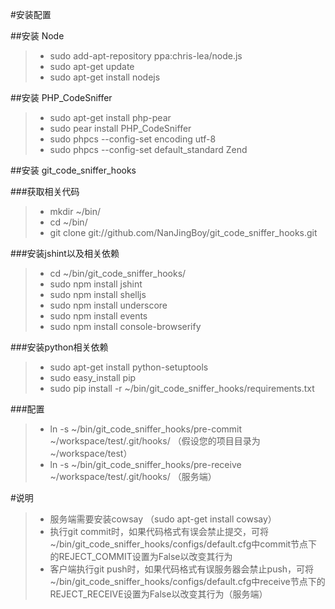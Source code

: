 #安装配置

##安装 Node

>- sudo add-apt-repository ppa:chris-lea/node.js
>- sudo apt-get update
>- sudo apt-get install nodejs

##安装 PHP_CodeSniffer
>- sudo apt-get install php-pear
>- sudo pear install PHP_CodeSniffer
>- sudo phpcs --config-set encoding utf-8
>- sudo phpcs --config-set default_standard Zend

##安装 git_code_sniffer_hooks

###获取相关代码
>- mkdir ~/bin/
>- cd ~/bin/
>- git clone git://github.com/NanJingBoy/git_code_sniffer_hooks.git

###安装jshint以及相关依赖
>- cd ~/bin/git_code_sniffer_hooks/
>- sudo npm install jshint
>- sudo npm install shelljs
>- sudo npm install underscore
>- sudo npm install events
>- sudo npm install console-browserify

###安装python相关依赖
>- sudo apt-get install python-setuptools
>- sudo easy_install pip
>- sudo pip install -r ~/bin/git_code_sniffer_hooks/requirements.txt  

###配置
>- ln -s ~/bin/git_code_sniffer_hooks/pre-commit ~/workspace/test/.git/hooks/ （假设您的项目目录为~/workspace/test）
>- ln -s ~/bin/git_code_sniffer_hooks/pre-receive ~/workspace/test/.git/hooks/ （服务端）

#说明
>- 服务端需要安装cowsay （sudo apt-get install cowsay）
>- 执行git commit时，如果代码格式有误会禁止提交，可将~/bin/git_code_sniffer_hooks/configs/default.cfg中commit节点下的REJECT_COMMIT设置为False以改变其行为
>- 客户端执行git push时，如果代码格式有误服务器会禁止push，可将~/bin/git_code_sniffer_hooks/configs/default.cfg中receive节点下的REJECT_RECEIVE设置为False以改变其行为（服务端）
